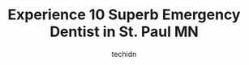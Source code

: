 ---
layout: ampstory
image: https://i0.wp.com/www.depkes.org/wp-content/uploads/2023/06/emergency-dentist-0-in-st-paul-mn-1685845744.jpeg?resize=640,853
author: techidn
featured: false
description: Discover the impressive array of Emergency Dentist options in St. Paul MN, where you can find 10 of the largest Emergency Dentist establishments in the area. From renowned classics to hidden
title: Experience 10 Superb Emergency Dentist in St. Paul MN
cover:
   title: Experience 10 Superb Emergency Dentist in St. Paul MN
   subtitle: Rickpate
   background: https://www.depkes.org/wp-content/uploads/2023/06/emergency-dentist-0-in-st-paul-mn-1685845744.jpeg

pages: 
 - layout: thirds
   top: <h1>#1 All About Dentistry</h1>
   bottom: "<p>I took my disabled mother here today for a dental emergency, (8-12 waiting period) she is highly afraid of dentists and unfortunately wasnt blessed with the best teeth. </p>"
   background: https://www.depkes.org/wp-content/uploads/2023/06/emergency-dentist-1-in-st-paul-mn-1685845744.jpeg
   backgroundblur: true
 - layout: thirds
   top: <h1>#2 Highgrove Dental Care</h1>
   bottom: "<p>I have been coming here for years before nww owners came and so far my experience has been great.The most work I have had done was getting two wisdom teeth pulled on sepa</p>"
   background: https://www.depkes.org/wp-content/uploads/2023/06/emergency-dentist-2-in-st-paul-mn-1685845745.jpeg
   cta:
      link: https://www.depkes.org/blog/experience-10-superb-emergency-dentist-in-st-paul-mn/
      text: Experience 10 Superb Emergency Dentist in St. Paul MN
 - layout: thirds
   top: <h1>#3 St. Anthony Park Dental Care</h1>
   bottom: "<p>St Anthony Park Dental Care, 2278 Como Ave, St Paul, MN 55108, United States</p>"
   background: https://www.depkes.org/wp-content/uploads/2023/06/emergency-dentist-3-in-st-paul-mn-1685845745.jpeg
   cta:
      link: https://www.depkes.org/blog/experience-10-superb-emergency-dentist-in-st-paul-mn/
      text: Experience 10 Superb Emergency Dentist in St. Paul MN
 - layout: thirds
   top: <h1>#4 Dentists of Highland Park</h1>
   bottom: "<p>2096 Ford Pkwy, St Paul, MN 55116, United States</p>"
   background: https://images.unsplash.com/photo-1567095761054-7a02e69e5c43?ixlib=rb-4.0.3&ixid=MnwxMjA3fDB8MHxwaG90by1wYWdlfHx8fGVufDB8fHx8&auto=format&fit=crop&w=640&h=853&q=80
   cta:
      link: https://www.depkes.org/blog/experience-10-superb-emergency-dentist-in-st-paul-mn/
      text: Experience 10 Superb Emergency Dentist in St. Paul MN
 - layout: thirds
   top: <h1>#5 Emergency Dental Professionals</h1>
   bottom: "<p>393 N Dunlap St Suite 308, St Paul, MN 55104, United States</p>"
   background: https://images.unsplash.com/photo-1602536052359-ef94c21c5948?ixlib=rb-4.0.3&ixid=MnwxMjA3fDB8MHxwaG90by1wYWdlfHx8fGVufDB8fHx8&auto=format&fit=crop&w=640&h=853&q=80
   cta:
      link: https://www.depkes.org/blog/experience-10-superb-emergency-dentist-in-st-paul-mn/
      text: Experience 10 Superb Emergency Dentist in St. Paul MN
 - layout: thirds
   top: <h1>#6 Community Dental Care - St. Paul</h1>
   bottom: "<p>828 Hawthorne Ave E, St Paul, MN 55106, United States</p>"
   background: https://images.unsplash.com/photo-1549241520-425e3dfc01cb?ixlib=rb-4.0.3&ixid=MnwxMjA3fDB8MHxwaG90by1wYWdlfHx8fGVufDB8fHx8&auto=format&fit=crop&w=640&h=853&q=80
   cta:
      link: https://www.depkes.org/blog/experience-10-superb-emergency-dentist-in-st-paul-mn/
      text: Experience 10 Superb Emergency Dentist in St. Paul MN
 - layout: thirds
   top: <h1>#7 Highland Dental Professionals</h1>
   bottom: "<p>1206 Randolph Ave, St Paul, MN 55105, United States</p>"
   background: https://images.unsplash.com/photo-1613843873231-1447db182f97?ixlib=rb-4.0.3&ixid=MnwxMjA3fDB8MHxwaG90by1wYWdlfHx8fGVufDB8fHx8&auto=format&fit=crop&w=640&h=853&q=80
   cta:
      link: https://www.depkes.org/blog/experience-10-superb-emergency-dentist-in-st-paul-mn/
      text: Experience 10 Superb Emergency Dentist in St. Paul MN
 - layout: thirds
   middle: Continue reading...
   background: https://images.unsplash.com/photo-1597773150796-e5c14ebecbf5?ixlib=rb-4.0.3&ixid=MnwxMjA3fDB8MHxwaG90by1wYWdlfHx8fGVufDB8fHx8&auto=format&fit=crop&w=640&h=853&q=80
   cta:
      link: https://www.depkes.org/blog/experience-10-superb-emergency-dentist-in-st-paul-mn/
      text: Experience 10 Superb Emergency Dentist in St. Paul MN
      
---
